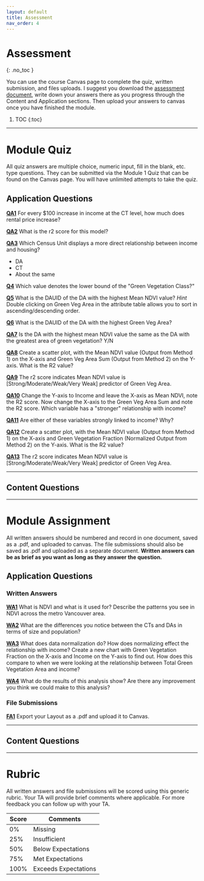 ```yaml
---
layout: default
title: Assessment
nav_order: 4
---
```


# Assessment
{: .no_toc }

You can use the course Canvas page to complete the quiz, written submission, and files uploads.  I suggest you download the [assessment document](https://github.com/June-Skeeter/Module2_GEOS270/blob/main/docs/Assessment.md), write down your answers there as you progress through the Content and Application sections.  Then upload your answers to canvas once you have finished the module.

1. TOC
{:toc}

---

# Module Quiz

All quiz answers are multiple choice, numeric input, fill in the blank, etc. type questions.  They can be submitted via the Module 1 Quiz that can be found on the Canvas page.  You will have unlimited attempts to take the quiz.

## Application Questions

[**QA1**](Application_Part3.md#qa1)
For every $100 increase in income at the CT level, how much does rental price increase?

<!-- $2.66 -->

[**QA2**](Application_Part3.md#qa2)
What is the r2 score for this model?

<!-- r2 = 0.38 -->

[**QA3**](Application_Part3.md#qa3)
Which Census Unit displays a more direct relationship between income and housing?
- DA
- CT
- About the same

<!-- CT -->

[**Q4**](Application_Part3.md#qa3)
Which value denotes the lower bound of the "Green Vegetation Class?"

<!-- 0.606867 -->

[**Q5**](Application_Part4.md#qa5)
What is the DAUID of the DA with the highest Mean NDVI value?  *Hint* Double clicking on Green Veg Area in the attribute table allows you to sort in ascending/descending order.

<!-- 59151219 -->

[**Q6**](Application_Part4.md#qa6)
What is the DAUID of the DA with the highest Green Veg Area?

<!-- 59153586 -->

[**QA7**](Application_Part4.md#qa7)
Is the DA with the highest mean NDVI value the same as the DA with the greatest area of green vegetation? Y/N

<!-- N -->


[**QA8**](Application_Part4.md#qa8)
Create a scatter plot, with the Mean NDVI value (Output from Method 1) on the X-axis and Green Veg Area Sum (Output from Method 2) on the Y-axis.  What is the R2 value? 

<!-- 0.11 --> 

[**QA9**](Application_Part4.md#qa9)
The r2 score indicates Mean NDVI value is [Strong/Moderate/Weak/Very Weak] predictor of Green Veg Area.

<!-- Very Weak -->

[**QA10**](Application_Part4.md#qa10)
Change the Y-axis to Income and leave the X-axis as Mean NDVI, note the R2 score.  Now change the X-axis to the Green Veg Area Sum and note the R2 score.  Which variable has a "stronger" relationship with income?

<!-- Green area & income (r2=0.014) Mean NDIV (r2=0.058). Mean NDVI has "stronger relationship" -->

[**QA11**](Application_Part4.md#qa11)
Are either of these variables strongly linked to income? Why?

<!-- NO, r2 0=no relationship, 1 = perfect relationship.  These values are low -->


[**QA12**](Application_Part5.md#qa12)
Create a scatter plot, with the Mean NDVI value (Output from Method 1) on the X-axis and Green Vegetation Fraction (Normalized Output from Method 2) on the Y-axis.  What is the R2 value? 

<!-- 0.64 -->

[**QA13**](Application_Part5.md#qa13)
The r2 score indicates Mean NDVI value is [Strong/Moderate/Weak/Very Weak] predictor of Green Veg Area.

<!-- Moderate -->


---

## Content Questions



---

# Module Assignment

All written answers should be numbered and record in one document, saved as a .pdf, and uploaded to canvas.  The file submissions should also be saved as .pdf and uploaded as a separate document.  **Written answers can be as brief as you want as long as they answer the question.**

## Application Questions

### Written Answers

[**WA1**](Application_Part2.md#wa1)
What is NDVI and what is it used for?  Describe the patterns you see in NDVI across the metro Vancouver area.

<!-- NDVI is a metric for gauging vegetation health/density/"greenness".  It is based off the differential reflectivity between red (low for plants) and near infrared (high for plants).  Across metro van - water/concrete low, residential w/ tree cover medium, forests/agriculture high -->

[**WA2**](Application_Part3.md#wa3)
What are the differences you notice between the CTs and DAs in terms of size and population?

<!-- CDAs are smaller population/size wise, DAs give full coverage CTs only in CMA (metro areas) -->

[**WA3**](Application_Part5.md#wa3)
What does data normalization do? How does normalizing effect the relationship with income? Create a new chart with Green Vegetation Fraction on the X-axis and Income on the Y-axis to find out.  How does this compare to when we were looking at the relationship between Total Green Vegetation Area and income?

<!-- Normalizing accounts for a confounding/secondary/other variable by dividing the variable of interest by the confounder.  This helps control for correlation between the two variables. The R2 score goes up to 0.083, Accounting for the different sizes of the DA "improves" the relationship. But not by much -->

[**WA4**](Application_Part6.md#wa4)
What do the results of this analysis show?  Are there any improvement you think we could make to this analysis?

<!-- The relationship isn't strong, probably because there are other factors that are determine where people with limited resources can afford to live and where those with money choose to live. (7.5 pts)

Things to look at might include: housing cost (rent or land value) instead of income.  Both NDVI & green area combined (eg. multivariate linear regression). Excluding downtown core and focus on just medium density residential areas.  Account for water/beaches (also attracts high income but low NDIV)  .  These are just possible suggestions, they don't have to list these anything that makes sense counts (7.5 pts for listing two or more suggestions, 3.25 pts if just one). -->


### File Submissions

[**FA1**](Application_Part6.md#fa1)
Export your Layout as a .pdf and upload it to Canvas.

<!-- See example map:

Map showing proper mean NDVI (not green fraction) - 5pts

Chart showing proper mean green fraction vs income (not NDVI) - 5pts

Source statement (Name/source/data/date) - 4ts (1 off for name/date etc.)

Clean presentation & appropriate elements (Text is descriptive/not cut off, north arrow, legend, scale text) - 6 pts

Projection and scale 1:100,000 (should be obvious if the left it in Lambert conformal, Vancouver will be slanted)  - 5pts
 -->

---

## Content Questions


---

# Rubric 

All written answers and file submissions will be scored using this generic rubric.  Your TA will provide brief comments where applicable.  For more feedback you can follow up with your TA.

|Score|Comments            |
|-----|--------------------|
| 0%  |Missing             |
| 25% |Insufficient        |
| 50% |Below Expectations  |
| 75% |Met Expectations    |
| 100%|Exceeds Expectations|
